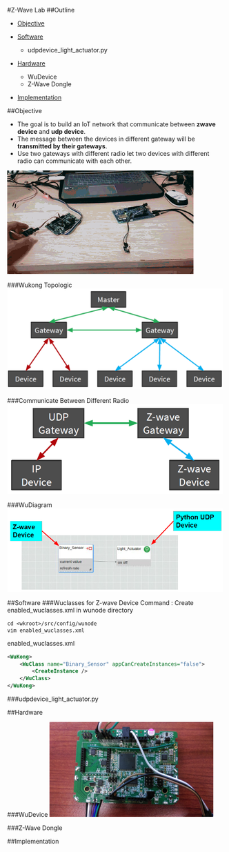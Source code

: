 #Z-Wave Lab
##Outline
* [Objective](#objective)

* [Software](#software)
  * udpdevice_light_actuator.py
* [Hardware](#hardware)
  * WuDevice
  * Z-Wave Dongle
* [Implementation](#implementation)

##Objective
 * The goal is to build an IoT network that communicate between <b>zwave device</b></font> and <b>udp device</b>.
 * The message between the devices in different gateway will be <b>transmitted by their gateways</b>.
 * Use two gateways with different radio let two devices with different radio can communicate with each other.

<img src="./img/Lab6.gif" ><br/>

###Wukong Topologic
<img src="./img/WuKong Topologic.png" width="500"><br/>

###Communicate Between Different Radio
<img src="./img/Communicate Between Different Radio.png" width="500"><br/>

###WuDiagram
<img src="./img/WuDiagram.png" width="500"><br/>

##Software
###Wuclasses for Z-wave Device
Command : Create enabled_wuclasses.xml in wunode directory
```
cd <wkroot>/src/config/wunode
vim enabled_wuclasses.xml
```
enabled_wuclasses.xml
```xml
<WuKong>
	<WuClass name="Binary_Sensor" appCanCreateInstances="false">
		<CreateInstance />
	</WuClass>
</WuKong>
```
###udpdevice_light_actuator.py

##Hardware

###WuDevice
<img src="./img/WuDevice.jpg" width="380" height="220">

###Z-Wave Dongle

##Implementation

